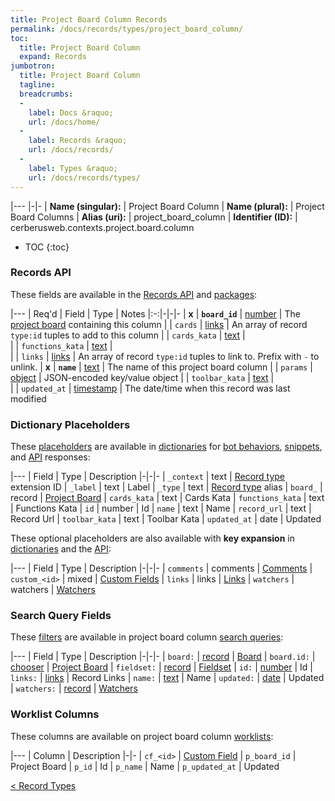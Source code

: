 ```yaml
---
title: Project Board Column Records
permalink: /docs/records/types/project_board_column/
toc:
  title: Project Board Column
  expand: Records
jumbotron:
  title: Project Board Column
  tagline: 
  breadcrumbs:
  -
    label: Docs &raquo;
    url: /docs/home/
  -
    label: Records &raquo;
    url: /docs/records/
  -
    label: Types &raquo;
    url: /docs/records/types/
---
```


|---
|-|-
| **Name (singular):** | Project Board Column
| **Name (plural):** | Project Board Columns
| **Alias (uri):** | project_board_column
| **Identifier (ID):** | cerberusweb.contexts.project.board.column

* TOC
{:toc}

### Records API

These fields are available in the [Records API](/docs/api/endpoints/records/) and [packages](/docs/packages/):

|---
| Req'd | Field | Type | Notes
|:-:|-|-|-
| **x** | **`board_id`** | [number](/docs/records/fields/types/number/) | The [project board](/docs/records/types/project_board/) containing this column 
|   | `cards` | [links](/docs/records/fields/types/links/) | An array of record `type:id` tuples to add to this column 
|   | `cards_kata` | [text](/docs/records/fields/types/text/) |  
|   | `functions_kata` | [text](/docs/records/fields/types/text/) |  
|   | `links` | [links](/docs/records/fields/types/links/) | An array of record `type:id` tuples to link to. Prefix with `-` to unlink. 
| **x** | **`name`** | [text](/docs/records/fields/types/text/) | The name of this project board column 
|   | `params` | [object](/docs/records/fields/types/object/) | JSON-encoded key/value object 
|   | `toolbar_kata` | [text](/docs/records/fields/types/text/) |  
|   | `updated_at` | [timestamp](/docs/records/fields/types/timestamp/) | The date/time when this record was last modified 

### Dictionary Placeholders

These [placeholders](/docs/scripting/variables/#placeholders) are available in [dictionaries](/docs/bots/behaviors/dictionaries/) for [bot behaviors](/docs/bots/behaviors/), [snippets](/docs/snippets/), and [API](/docs/api/) responses:

|---
| Field | Type | Description
|-|-|-
| `_context` | text | [Record type](/docs/records/types/) extension ID
| `_label` | text | Label
| `_type` | text | [Record type](/docs/records/types/) alias
| `board_` | record | [Project Board](/docs/records/types/project_board/)
| `cards_kata` | text | Cards Kata
| `functions_kata` | text | Functions Kata
| `id` | number | Id
| `name` | text | Name
| `record_url` | text | Record Url
| `toolbar_kata` | text | Toolbar Kata
| `updated_at` | date | Updated

These optional placeholders are also available with **key expansion** in [dictionaries](/docs/bots/behaviors/dictionaries/key-expansion/) and the [API](/docs/api/responses/#expanding-keys-in-api-requests):

|---
| Field | Type | Description
|-|-|-
| `comments` | comments | [Comments](/docs/bots/behaviors/dictionaries/key-expansion/#comments)
| `custom_<id>` | mixed | [Custom Fields](/docs/bots/behaviors/dictionaries/key-expansion/#custom-fields)
| `links` | links | [Links](/docs/bots/behaviors/dictionaries/key-expansion/#links)
| `watchers` | watchers | [Watchers](/docs/bots/behaviors/dictionaries/key-expansion/#watchers)
	
### Search Query Fields

These [filters](/docs/search/#filters) are available in project board column [search queries](/docs/search/):

|---
| Field | Type | Description
|-|-|-
| `board:` | [record](/docs/search/#deep-search) | [Board](/docs/records/types/project_board/)
| `board.id:` | [chooser](/docs/search/#choosers) | [Project Board](/docs/records/types/project_board/)
| `fieldset:` | [record](/docs/search/#deep-search) | [Fieldset](/docs/records/types/custom_fieldset/)
| `id:` | [number](/docs/search/#numbers) | Id
| `links:` | [links](/docs/search/#links) | Record Links
| `name:` | [text](/docs/search/#text) | Name
| `updated:` | [date](/docs/search/#dates) | Updated
| `watchers:` | [record](/docs/search/#deep-search) | [Watchers](/docs/records/types/worker/)
	
### Worklist Columns

These columns are available on project board column [worklists](/docs/worklists/):

|---
| Column | Description
|-|-
| `cf_<id>` | [Custom Field](/docs/records/types/custom_field/)
| `p_board_id` | Project Board
| `p_id` | Id
| `p_name` | Name
| `p_updated_at` | Updated

<div class="section-nav">
	<div class="left">
		<a href="/docs/records/types/" class="prev">&lt; Record Types</a>
	</div>
	<div class="right align-right">
	</div>
</div>
<div class="clear"></div>